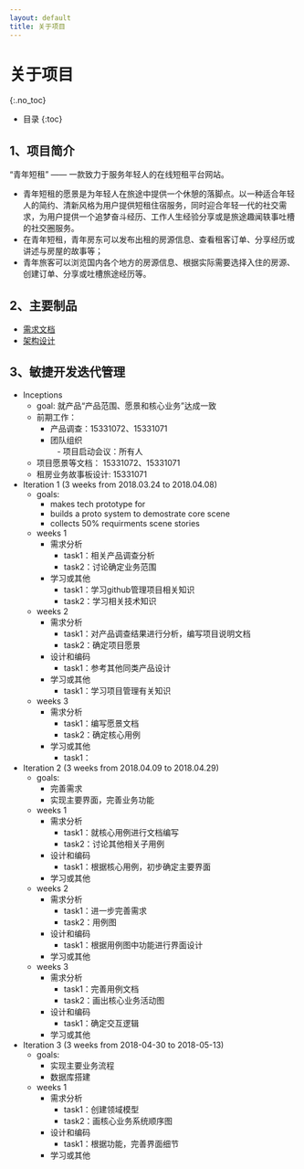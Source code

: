 ```yaml
---
layout: default
title: 关于项目
---
```


# 关于项目
{:.no_toc}

* 目录
{:toc}

## 1、项目简介

“青年短租” —— 一款致力于服务年轻人的在线短租平台网站。    
 - 青年短租的愿景是为年轻人在旅途中提供一个休憩的落脚点。以一种适合年轻人的简约、清新风格为用户提供短租住宿服务，同时迎合年轻一代的社交需求，为用户提供一个追梦奋斗经历、工作人生经验分享或是旅途趣闻轶事吐槽的社交圈服务。
 - 在青年短租，青年房东可以发布出租的房源信息、查看租客订单、分享经历或讲述与房屋的故事等；
 - 青年旅客可以浏览国内各个地方的房源信息、根据实际需要选择入住的房源、创建订单、分享或吐槽旅途经历等。

## 2、主要制品

* [需求文档](doc/baclog)
* [架构设计]()


## 3、敏捷开发迭代管理

* Inceptions    
    - goal: 就产品“产品范围、愿景和核心业务”达成一致
    - 前期工作：    
        - 产品调查：15331072、15331071    
        - 团队组织    
    - 项目启动会议：所有人    
    - 项目愿景等文档： 15331072、15331071    
    - 租房业务故事板设计: 15331071
* Iteration 1 (3 weeks from 2018.03.24 to 2018.04.08)
    - goals:    
        - makes tech prototype for    
        - builds a proto system to demostrate core scene    
        - collects 50% requirments scene stories
    - weeks 1    
        - 需求分析    
            - task1：相关产品调查分析     
            - task2：讨论确定业务范围    
        - 学习或其他    
            - task1：学习github管理项目相关知识    
            - task2：学习相关技术知识    
    - weeks 2    
        - 需求分析    
            - task1：对产品调查结果进行分析，编写项目说明文档    
            - task2：确定项目愿景    
        - 设计和编码    
            - task1：参考其他同类产品设计    
        - 学习或其他    
            - task1：学习项目管理有关知识    
    - weeks 3    
        - 需求分析    
            - task1：编写愿景文档    
            - task2：确定核心用例    
        - 学习或其他    
            - task1：
* Iteration 2 (3 weeks from 2018.04.09 to 2018.04.29)    
    - goals:    
        - 完善需求    
        - 实现主要界面，完善业务功能    
    - weeks 1    
        - 需求分析    
            - task1：就核心用例进行文档编写    
            - task2：讨论其他相关子用例    
        - 设计和编码    
            - task1：根据核心用例，初步确定主要界面    
        - 学习或其他    
    - weeks 2    
        - 需求分析    
            - task1：进一步完善需求    
            - task2：用例图    
        - 设计和编码    
            - task1：根据用例图中功能进行界面设计    
        - 学习或其他    
    - weeks 3    
        - 需求分析    
            - task1：完善用例文档    
            - task2：画出核心业务活动图    
        - 设计和编码    
            - task1：确定交互逻辑    
        - 学习或其他
* Iteration 3 (3 weeks from 2018-04-30 to 2018-05-13)    
    - goals:    
        - 实现主要业务流程    
        - 数据库搭建    
    - weeks 1    
        - 需求分析    
            - task1：创建领域模型    
            - task2：画核心业务系统顺序图    
        - 设计和编码    
            - task1：根据功能，完善界面细节    
        - 学习或其他
